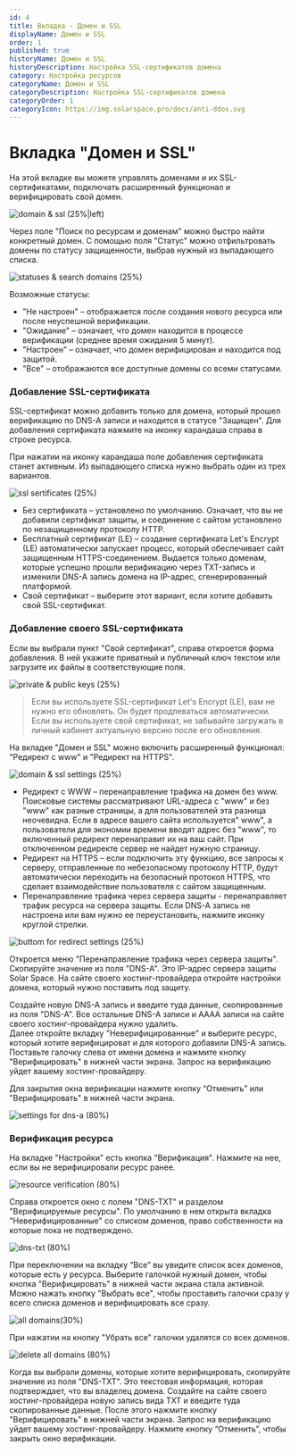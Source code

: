```yaml
---
id: 4
title: Вкладка - Домен и SSL
displayName: Домен и SSL
order: 1
published: true
historyName: Домен и SSL
historyDescription: Настройка SSL-сертификатов домена
category: Настройка ресурсов
categoryName: Домен и SSL
categoryDescription: Настройка SSL-сертификатов домена
categoryOrder: 1
categoryIcon: https://img.solarspace.pro/docs/anti-ddos.svg
---
```


# **Вкладка "Домен и SSL"**
На этой вкладке вы можете управлять доменами и их SSL-сертификатами, подключать расширенный функционал и верифицировать свой домен.

![domain & ssl (25%|left)](https://img.solarspace.pro/docs/field-domain&ssl.jpg "Вкладка Домен и SSL")


Через поле "Поиск по ресурсам и доменам" можно быстро найти конкретный домен. С помощью поля "Статус" можно отфильтровать домены по статусу защищенности, выбрав нужный из выпадающего списка.

![statuses & search domains (25%)](https://img.solarspace.pro/docs/search-status-domain&ssl.jpg "Статусы и поиск доменов")

Возможные статусы:

- "Не настроен" – отображается после создания нового ресурса или после неуспешной верификации.
- "Ожидание" – означает, что домен находится в процессе верификации (среднее время ожидания 5 минут).
- "Настроен" – означает, что домен верифицирован и находится под защитой.
- "Все" – отображаются все доступные домены со всеми статусами.

### **Добавление SSL-сертификата**
SSL-сертификат можно добавить только для домена, который прошел верификацию по DNS-A записи и находится в статусе "Защищен". Для добавления сертификата нажмите на иконку карандаша справа в строке ресурса.

При нажатии на иконку карандаша поле добавления сертификата станет активным. Из выпадающего списка нужно выбрать один из трех вариантов.

![ssl sertificates (25%)](https://img.solarspace.pro/docs/sertificates-domain&ssl.jpg "Выбор SSL сертфииката")

- Без сертификата – установлено по умолчанию. Означает, что вы не добавили сертификат защиты, и соединение с сайтом установлено по незащищенному протоколу HTTP.
- Бесплатный сертификат (LE) – создание сертификата Let's Encrypt (LE) автоматически запускает процесс, который обеспечивает сайт защищенным HTTPS-соединением. Выдается только доменам, которые успешно прошли верификацию через TXT-запись и изменили DNS-A запись домена на IP-адрес, сгенерированный платформой.
- Свой сертификат – выберите этот вариант, если хотите добавить свой SSL-сертификат.

### **Добавление своего SSL-сертификата**

Если вы выбрали пункт "Свой сертификат", справа откроется форма добавления. В ней укажите приватный и публичный ключ текстом или загрузите их файлы в соответствующие поля.

![private & public keys (25%)](https://img.solarspace.pro/docs/keys-domain&ssl.jpg "Добавление приватного и публичного ключа")

> Если вы используете SSL-сертификат Let's Encrypt (LE), вам не нужно его обновлять. Он будет продлеваться автоматически.  
Если вы используете свой сертификат, не забывайте загружать в личный кабинет актуальную версию после его обновления.

На вкладке "Домен и SSL" можно включить расширенный функционал: "Редирект с www" и "Редирект на HTTPS".

![domain & ssl settings (25%)](https://img.solarspace.pro/docs/settings-domain&ssl.jpg "Настройки домена и SSL")

- Редирект с WWW – перенаправление трафика на домен без www.
Поисковые системы рассматривают URL-адреса с "www" и без "www" как разные страницы, а для пользователей эта разница неочевидна. Если в адресе вашего сайта используется" www", а пользователи для экономии времени вводят адрес без "www", то включенный редирект перенаправит их на ваш сайт. При отключенном редиректе сервер не найдет нужную страницу.
- Редирект на HTTPS – если подключить эту функцию, все запросы к серверу, отправленные по небезопасному протоколу HTTP, будут автоматически переходить на безопасный протокол HTTPS, что сделает взаимодействие пользователя с сайтом защищенным.
- Перенаправление трафика через сервера защиты - перенаправляет трафик ресурса на сервера защиты. Если DNS-A запись не настроена или вам нужно ее переустановить, нажмите иконку круглой стрелки.  

![buttom for redirect settings (25%)](https://img.solarspace.pro/docs/redirect1-domain&ssl.jpg "Кнопка установки редиректа")

Откроется меню "Перенаправление трафика через сервера защиты". Скопируйте значение из поля "DNS-A". Это IP-адрес сервера защиты Solar Space. На сайте своего хостинг-провайдера откройте настройки домена, который нужно поставить под защиту.  

Создайте новую DNS-A запись и введите туда данные, скопированные из поля "DNS-A". Все остальные DNS-A записи и AAAA записи на сайте своего хостинг-провайдера нужно удалить.   
Далее откройте вкладку "Неверифицированные" и выберите ресурс, который хотите верифицироват и для которого добавили DNS-A запись.  
Поставьте галочку слева от имени домена и нажмите кнопку "Верифицировать" в нижней части экрана. Запрос на верификацию уйдет вашему хостинг-провайдеру.  

Для закрытия окна верификации нажмите кнопку “Отменить” или "Верифицировать" в нижней части экрана.

![settings for dns-a (80%)](https://img.solarspace.pro/docs/cancel-or-save-domain&ssl.jpg "Настройка DNS-A записи")

### **Верификация ресурса**
На вкладке "Настройки" есть кнопка "Верификация". Нажмите на нее, если вы не верифицировали ресурс ранее.

![resource verification (80%)](https://img.solarspace.pro/docs/dns-txt1-domain&ssl.jpg "")

Справа откроется окно с полем "DNS-TXT" и разделом "Верифицируемые ресурсы". По умолчанию в нем открыта вкладка "Неверифицированные" со списком доменов, право собственности на которые пока не подтверждено.

![dns-txt (80%)](https://img.solarspace.pro/docs/dns-txt2-domain&ssl.jpg "Настройка DNS-TXT записи")

При переключении на вкладку “Все” вы увидите список всех доменов, которые есть у ресурса. Выберите галочкой нужный домен, чтобы кнопка "Верифицировать" в нижней части экрана стала активной. Можно нажать кнопку "Выбрать все", чтобы проставить галочки сразу у всего списка доменов и верифицировать все сразу.

![all domains(30%)](https://img.solarspace.pro/docs/dns-txt3-domain&ssl.jpg "Список всех доменов")

При нажатии на кнопку "Убрать все" галочки удалятся со всех доменов.

![delete all domains (80%)](https://img.solarspace.pro/docs/dns-txt4-domain&ssl.jpg "Убрать все домены из списка для редактирования")

Когда вы выбрали домены, которые хотите верифицировать, скопируйте значение из поля "DNS-TXT". Это текстовая информация, которая подтверждает, что вы владелец домена. Создайте на сайте своего хостинг-провайдера новую запись вида TXT и введите туда скопированные данные.
После этого нажмите кнопку "Верифицировать" в нижней части экрана. Запрос на верификацию уйдет вашему хостинг-провайдеру.
Нажмите кнопку “Отменить”, чтобы закрыть окно верификации.


